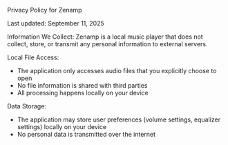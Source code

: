Privacy Policy for Zenamp

Last updated: September 11, 2025

Information We Collect:
Zenamp is a local music player that does not collect, store, or transmit any personal information to external servers.

Local File Access:
- The application only accesses audio files that you explicitly choose to open
- No file information is shared with third parties
- All processing happens locally on your device

Data Storage:
- The application may store user preferences (volume settings, equalizer settings) locally on your device
- No personal data is transmitted over the internet

